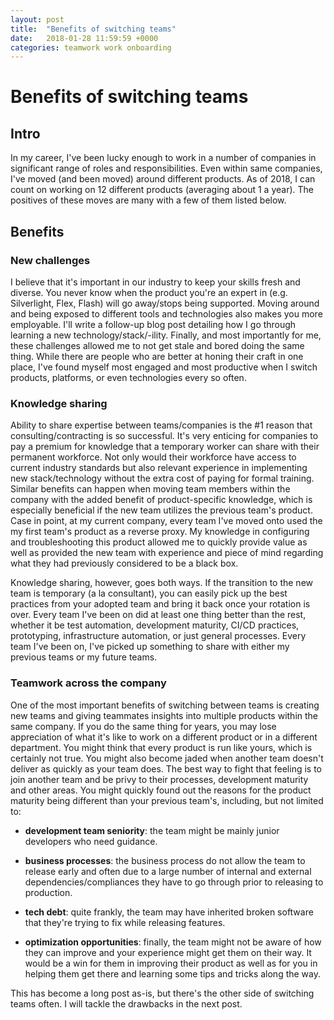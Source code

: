 ```yaml
---
layout: post
title:  "Benefits of switching teams"
date:   2018-01-28 11:59:59 +0000
categories: teamwork work onboarding
---
```

# Benefits of switching teams

## Intro

In my career, I've been lucky enough to work in a number of companies in significant range of roles and responsibilities.  Even within same companies, I've moved (and been moved) around different products.  As of 2018, I can count on working on 12 different products (averaging about 1 a year).  The positives of these moves are many with a few of them listed below.

## Benefits

### New challenges

I believe that it's important in our industry to keep your skills fresh and diverse.  You never know when the product you're an expert in (e.g. Silverlight, Flex, Flash) will go away/stops being supported.  Moving around and being exposed to different tools and technologies also makes you more employable.  I'll write a follow-up blog post detailing how I go through learning a new technology/stack/-ility.  Finally, and most importantly for me, these challenges allowed me to not get stale and bored doing the same thing.  While there are people who are better at honing their craft in one place, I've found myself most engaged and most productive when I switch products, platforms, or even technologies every so often.

### Knowledge sharing

Ability to share expertise between teams/companies is the #1 reason that consulting/contracting is so successful.  It's very enticing for companies to pay a premium for knowledge that a temporary worker can share with their permanent workforce.  Not only would their workforce have access to current industry standards but also relevant experience in implementing new stack/technology without the extra cost of paying for formal training.  Similar benefits can happen when moving team members within the company with the added benefit of product-specific knowledge, which is especially beneficial if the new team utilizes the previous team's product.  Case in point, at my current company, every team I've moved onto used the my first team's product as a reverse proxy.  My knowledge in configuring and troubleshooting this product allowed me to quickly provide value as well as provided the new team with experience and piece of mind regarding what they had previously considered to be a black box.

Knowledge sharing, however, goes both ways.  If the transition to the new team is temporary (a la consultant), you can easily pick up the best practices from your adopted team and bring it back once your rotation is over.  Every team I've been on did at least one thing better than the rest, whether it be test automation, development maturity, CI/CD practices, prototyping, infrastructure automation, or just general processes.  Every team I've been on, I've picked up something to share with either my previous teams or my future teams.

### Teamwork across the company

One of the most important benefits of switching between teams is creating new teams and giving teammates insights into multiple products within the same company.  If you do the same thing for years, you may lose appreciation of what it's like to work on a different product or in a different department.  You might think that every product is run like yours, which is certainly not true.  You might also become jaded when another team doesn't deliver as quickly as your team does.  The best way to fight that feeling is to join another team and be privy to their processes, development maturity and other areas.  You might quickly found out the reasons for the product maturity being different than your previous team's, including, but not limited to:

* **development team seniority**: the team might be mainly junior developers who need guidance.

* **business processes**: the business process do not allow the team to release early and often due to a large number of internal and external dependencies/compliances they have to go through prior to releasing to production.

* **tech debt**: quite frankly, the team may have inherited broken software that they're trying to fix while releasing features.

* **optimization opportunities**: finally, the team might not be aware of how they can improve and your experience might get them on their way.  It would be a win for them in improving their product as well as for you in helping them get there and learning some tips and tricks along the way.

This has become a long post as-is, but there's the other side of switching teams often.  I will tackle the drawbacks in the next post.